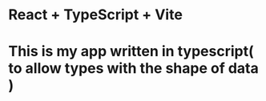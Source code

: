 # React + TypeScript + Vite

<h1>This is my app written in typescript( to allow types with the shape of data )</h1>
